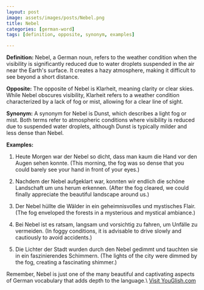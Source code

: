 ```yaml
---
layout: post
image: assets/images/posts/Nebel.png
title: Nebel
categories: [german-word]
tags: [definition, opposite, synonym, examples]

---
```


**Definition:** Nebel, a German noun, refers to the weather condition when the visibility is significantly reduced due to water droplets suspended in the air near the Earth's surface. It creates a hazy atmosphere, making it difficult to see beyond a short distance.

**Opposite:** The opposite of Nebel is Klarheit, meaning clarity or clear skies. While Nebel obscures visibility, Klarheit refers to a weather condition characterized by a lack of fog or mist, allowing for a clear line of sight.

**Synonym:** A synonym for Nebel is Dunst, which describes a light fog or mist. Both terms refer to atmospheric conditions where visibility is reduced due to suspended water droplets, although Dunst is typically milder and less dense than Nebel.

**Examples:**

1. Heute Morgen war der Nebel so dicht, dass man kaum die Hand vor den Augen sehen konnte. (This morning, the fog was so dense that you could barely see your hand in front of your eyes.)

2. Nachdem der Nebel aufgeklart war, konnten wir endlich die schöne Landschaft um uns herum erkennen. (After the fog cleared, we could finally appreciate the beautiful landscape around us.)

3. Der Nebel hüllte die Wälder in ein geheimnisvolles und mystisches Flair. (The fog enveloped the forests in a mysterious and mystical ambiance.)

4. Bei Nebel ist es ratsam, langsam und vorsichtig zu fahren, um Unfälle zu vermeiden. (In foggy conditions, it is advisable to drive slowly and cautiously to avoid accidents.)

5. Die Lichter der Stadt wurden durch den Nebel gedimmt und tauchten sie in ein faszinierendes Schimmern. (The lights of the city were dimmed by the fog, creating a fascinating shimmer.)

Remember, Nebel is just one of the many beautiful and captivating aspects of German vocabulary that adds depth to the language.\ <a id="yg-widget-0" class="youglish-widget" data-query="Nebel" data-lang="german" data-components="8412" data-auto-start="0" data-bkg-color="theme_light" data-title="How%20to%20pronounce%20Nebel%20in%20German"  rel="nofollow" href="https://youglish.com">Visit YouGlish.com</a><script async src="https://youglish.com/public/emb/widget.js" charset="utf-8"></script>